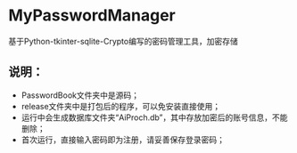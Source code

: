 # MyPasswordManager
基于Python-tkinter-sqlite-Crypto编写的密码管理工具，加密存储

## 说明：
- PasswordBook文件夹中是源码；
- release文件夹中是打包后的程序，可以免安装直接使用；
- 运行中会生成数据库文件夹“AiProch.db”，其中存放加密后的账号信息，不能删除；
- 首次运行，直接输入密码即为注册，请妥善保存登录密码；
